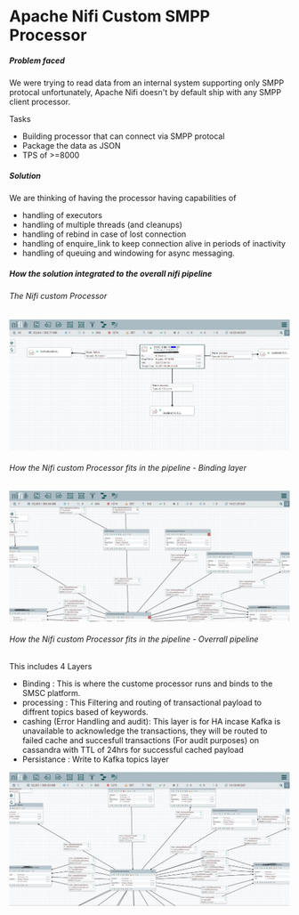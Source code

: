 # Apache Nifi Custom SMPP Processor

##### Problem faced  <br>
We were trying to read data from an internal system supporting only SMPP protocal unfortunately, Apache Nifi doesn't by 
default ship with any SMPP client processor. <br>

Tasks 
- Building processor that can connect via SMPP protocal 
- Package the data as JSON
- TPS of >=8000


##### Solution
We are thinking of having the processor having capabilities of 
- handling of executors
- handling of multiple threads (and cleanups)
- handling of rebind in case of lost connection
- handling of enquire_link to keep connection alive in periods of inactivity
- handling of queuing and windowing for async messaging.

##### How the solution integrated to the overall nifi pipeline

###### The Nifi custom Processor 
![Custom Proccessor](./images/nifi_binding_processor_LI.jpg)
###### How the Nifi custom Processor fits in the pipeline - Binding layer
![Binding layer](./images/nifi_binding_processor_layer_LI.jpg)

###### How the Nifi custom Processor fits in the pipeline - Overrall pipeline
 This includes 4 Layers  
  - Binding : This is where the custome processor runs and binds to the SMSC platform.
  - processing : This Filtering and routing of transactional payload to diffrent topics  based of keywords.
  - cashing  (Error Handling and audit): This layer is for HA incase Kafka is unavailable to acknowledge the transactions, 
            they will be routed to failed cache and succesfull  transactions (For audit purposes) on cassandra with TTL of 24hrs for successful cached payload
  - Persistance :  Write to  Kafka topics layer
  
  ![Overall_pipeline](./images/nifi_overrall_triggers_pipeline_LI.jpg)